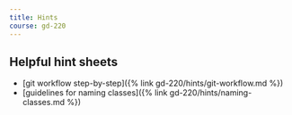 ```yaml
---
title: Hints
course: gd-220
---
```


Helpful hint sheets
-------------------

- [git workflow step-by-step]({% link gd-220/hints/git-workflow.md %})
- [guidelines for naming classes]({% link gd-220/hints/naming-classes.md %})
